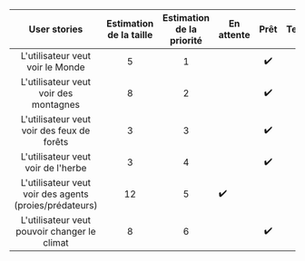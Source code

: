 |                User stories                | Estimation de la taille | Estimation de la priorité | En attente |            Prêt            | Terminé |
| :----------------------------------------: | :---------------------: | :-----------------------: | ---------- | :------------------------: | :-----: |
|      L'utilisateur veut voir le Monde      |            5            |             1             |            | :heavy_check_mark: |         |
|   L'utilisateur veut voir des montagnes    |            8            |             2             |            | :heavy_check_mark: |         |
| L'utilisateur veut voir des feux de forêts |            3            |             3             |            | :heavy_check_mark: |         |
| L'utilisateur veut voir de l'herbe | 3 | 4 |  | :heavy_check_mark: | |
| L'utilisateur veut voir des agents (proies/prédateurs) | 12 | 5 | :heavy_check_mark: |  | |
| L'utilisateur veut pouvoir changer le climat | 8 | 6 |  | :heavy_check_mark: | |


